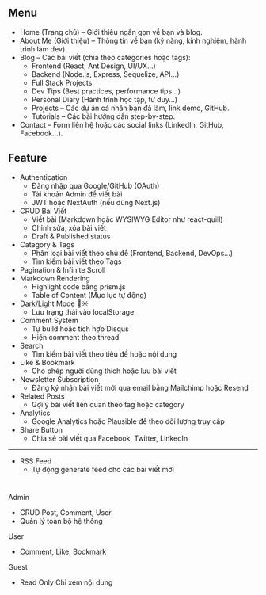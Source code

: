 ## Menu

- Home (Trang chủ) – Giới thiệu ngắn gọn về bạn và blog.
- About Me (Giới thiệu) – Thông tin về bạn (kỹ năng, kinh nghiệm, hành trình làm dev).
- Blog – Các bài viết (chia theo categories hoặc tags):
  - Frontend (React, Ant Design, UI/UX...)
  - Backend (Node.js, Express, Sequelize, API...)
  - Full Stack Projects
  - Dev Tips (Best practices, performance tips...)
  - Personal Diary (Hành trình học tập, tư duy...)
  - Projects – Các dự án cá nhân bạn đã làm, link demo, GitHub.
  - Tutorials – Các bài hướng dẫn step-by-step.
- Contact – Form liên hệ hoặc các social links (LinkedIn, GitHub, Facebook...).

## Feature

- Authentication
  - Đăng nhập qua Google/GitHub (OAuth)
  - Tài khoản Admin để viết bài
  - JWT hoặc NextAuth (nếu dùng Next.js)
- CRUD Bài Viết
  - Viết bài (Markdown hoặc WYSIWYG Editor như react-quill)
  - Chỉnh sửa, xóa bài viết
  - Draft & Published status
- Category & Tags
  - Phân loại bài viết theo chủ đề (Frontend, Backend, DevOps...)
  - Tìm kiếm bài viết theo Tags
- Pagination & Infinite Scroll
- Markdown Rendering
  - Highlight code bằng prism.js
  - Table of Content (Mục lục tự động)
- Dark/Light Mode 🌙☀️
  - Lưu trạng thái vào localStorage
- Comment System
  - Tự build hoặc tích hợp Disqus
  - Hiện comment theo thread
- Search
  - Tìm kiếm bài viết theo tiêu đề hoặc nội dung
- Like & Bookmark
  - Cho phép người dùng thích hoặc lưu bài viết
- Newsletter Subscription
  - Đăng ký nhận bài viết mới qua email bằng Mailchimp hoặc Resend
- Related Posts
  - Gợi ý bài viết liên quan theo tag hoặc category
- Analytics
  - Google Analytics hoặc Plausible để theo dõi lượng truy cập
- Share Button
  - Chia sẻ bài viết qua Facebook, Twitter, LinkedIn

---

- RSS Feed
  - Tự động generate feed cho các bài viết mới

#

Admin

- CRUD Post, Comment, User
- Quản lý toàn bộ hệ thống

User

- Comment, Like, Bookmark

Guest

- Read Only Chỉ xem nội dung
